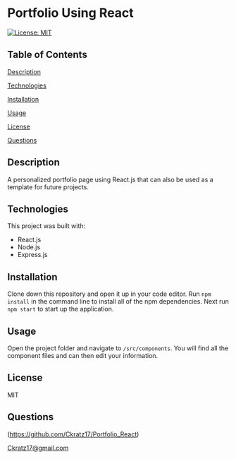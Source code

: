 # Portfolio Using React
[![License: MIT](https://img.shields.io/badge/License-MIT-yellow.svg)](https://opensource.org/licenses/MIT)

## Table of Contents   
[Description](#description)

[Technologies](#technologies)
    
[Installation](#installation)
    
[Usage](#usage)
    
[License](#license)
    
[Questions](#questions)
    
## Description
    
A personalized portfolio page using React.js that can also be used as a template for future projects.

## Technologies

This project was built with:
- React.js
- Node.js
- Express.js
    
## Installation
    
Clone down this repository and open it up in your code editor. Run `npm install` in the command line to install all of the npm dependencies. Next run `npm start` to start up the application.
    
## Usage
    
Open the project folder and navigate to `/src/components`. You will find all the component files and can then edit  your information.
    
## License
    
MIT
    

## Questions

(https://github.com/Ckratz17/Portfolio_React)

Ckratz17@gmail.com